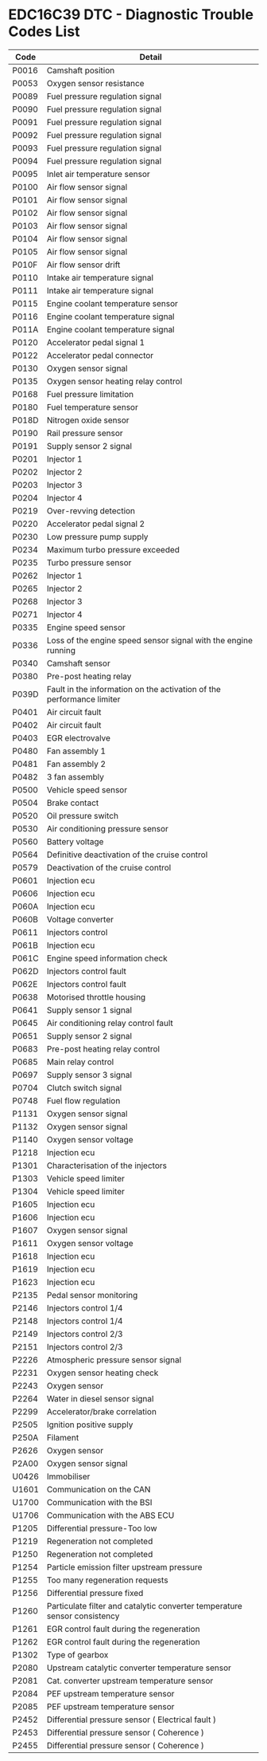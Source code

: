 # EDC16C39 DTC - Diagnostic Trouble Codes List

| Code | Detail |
| - | - |
| P0016 | Camshaft position |
| P0053 | Oxygen sensor resistance |
| P0089 | Fuel pressure regulation signal |
| P0090 | Fuel pressure regulation signal |
| P0091 | Fuel pressure regulation signal |
| P0092 | Fuel pressure regulation signal |
| P0093 | Fuel pressure regulation signal |
| P0094 | Fuel pressure regulation signal |
| P0095 | Inlet air temperature sensor |
| P0100 | Air flow sensor signal |
| P0101 | Air flow sensor signal |
| P0102 | Air flow sensor signal |
| P0103 | Air flow sensor signal |
| P0104 | Air flow sensor signal |
| P0105 | Air flow sensor signal |
| P010F | Air flow sensor drift |
| P0110 | Intake air temperature signal |
| P0111 | Intake air temperature signal |
| P0115 | Engine coolant temperature sensor |
| P0116 | Engine coolant temperature signal |
| P011A | Engine coolant temperature signal |
| P0120 | Accelerator pedal signal 1 |
| P0122 | Accelerator pedal connector |
| P0130 | Oxygen sensor signal |
| P0135 | Oxygen sensor heating relay control |
| P0168 | Fuel pressure limitation |
| P0180 | Fuel temperature sensor |
| P018D | Nitrogen oxide sensor |
| P0190 | Rail pressure sensor |
| P0191 | Supply sensor 2 signal |
| P0201 | Injector 1 |
| P0202 | Injector 2 |
| P0203 | Injector 3 |
| P0204 | Injector 4 |
| P0219 | Over-revving detection |
| P0220 | Accelerator pedal signal 2 |
| P0230 | Low pressure pump supply |
| P0234 | Maximum turbo pressure exceeded |
| P0235 | Turbo pressure sensor |
| P0262 | Injector 1 |
| P0265 | Injector 2 |
| P0268 | Injector 3 |
| P0271 | Injector 4 |
| P0335 | Engine speed sensor |
| P0336 | Loss of the engine speed sensor signal with the engine running |
| P0340 | Camshaft sensor |
| P0380 | Pre-post heating relay |
| P039D | Fault in the information on the activation of the performance limiter |
| P0401 | Air circuit fault |
| P0402 | Air circuit fault |
| P0403 | EGR electrovalve |
| P0480 | Fan assembly 1 |
| P0481 | Fan assembly 2 |
| P0482 | 3 fan assembly |
| P0500 | Vehicle speed sensor |
| P0504 | Brake contact |
| P0520 | Oil pressure switch |
| P0530 | Air conditioning pressure sensor |
| P0560 | Battery voltage |
| P0564 | Definitive deactivation of the cruise control |
| P0579 | Deactivation of the cruise control |
| P0601 | Injection ecu |
| P0606 | Injection ecu |
| P060A | Injection ecu |
| P060B | Voltage converter |
| P0611 | Injectors control |
| P061B | Injection ecu |
| P061C | Engine speed information check |
| P062D | Injectors control fault |
| P062E | Injectors control fault |
| P0638 | Motorised throttle housing |
| P0641 | Supply sensor 1 signal |
| P0645 | Air conditioning relay control fault |
| P0651 | Supply sensor 2 signal |
| P0683 | Pre-post heating relay control |
| P0685 | Main relay control |
| P0697 | Supply sensor 3 signal |
| P0704 | Clutch switch signal |
| P0748 | Fuel flow regulation |
| P1131 | Oxygen sensor signal |
| P1132 | Oxygen sensor signal |
| P1140 | Oxygen sensor voltage |
| P1218 | Injection ecu |
| P1301 | Characterisation of the injectors |
| P1303 | Vehicle speed limiter |
| P1304 | Vehicle speed limiter |
| P1605 | Injection ecu |
| P1606 | Injection ecu |
| P1607 | Oxygen sensor signal |
| P1611 | Oxygen sensor voltage |
| P1618 | Injection ecu |
| P1619 | Injection ecu |
| P1623 | Injection ecu |
| P2135 | Pedal sensor monitoring |
| P2146 | Injectors control 1/4 |
| P2148 | Injectors control 1/4 |
| P2149 | Injectors control 2/3 |
| P2151 | Injectors control 2/3 |
| P2226 | Atmospheric pressure sensor signal |
| P2231 | Oxygen sensor heating check |
| P2243 | Oxygen sensor |
| P2264 | Water in diesel sensor signal |
| P2299 | Accelerator/brake correlation |
| P2505 | Ignition positive supply |
| P250A | Filament |
| P2626 | Oxygen sensor |
| P2A00 | Oxygen sensor signal |
| U0426 | Immobiliser |
| U1601 | Communication on the CAN |
| U1700 | Communication with the BSI |
| U1706 | Communication with the ABS ECU |
| P1205 | Differential pressure-Too low |
| P1219 | Regeneration not completed |
| P1250 | Regeneration not completed |
| P1254 | Particle emission filter upstream pressure |
| P1255 | Too many regeneration requests |
| P1256 | Differential pressure fixed |
| P1260 | Particulate filter and catalytic converter temperature sensor consistency |
| P1261 | EGR control fault during the regeneration |
| P1262 | EGR control fault during the regeneration |
| P1302 | Type of gearbox |
| P2080 | Upstream catalytic converter temperature sensor |
| P2081 | Cat. converter upstream temperature sensor |
| P2084 | PEF upstream temperature sensor |
| P2085 | PEF upstream temperature sensor |
| P2452 | Differential pressure sensor ( Electrical fault ) |
| P2453 | Differential pressure sensor ( Coherence ) |
| P2455 | Differential pressure sensor ( Coherence ) |
